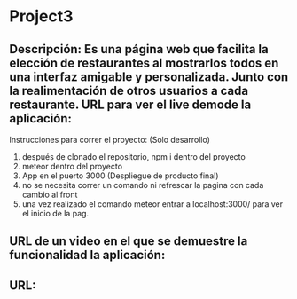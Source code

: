 # Project3
Descripción:
Es una página web que facilita la elección de restaurantes al mostrarlos todos en una interfaz amigable y personalizada. Junto con la realimentación de otros usuarios a cada restaurante.
URL para ver el live demode la aplicación:
-

Instrucciones para correr el proyecto:
(Solo desarrollo)
1) después de clonado el repositorio, npm i dentro del proyecto
2) meteor dentro del proyecto
3) App en el puerto 3000
(Despliegue de producto final)
4) no se necesita correr un comando ni refrescar la pagina con cada cambio al front
5) una vez realizado el comando meteor entrar a localhost:3000/ para ver el inicio de la pag. 


URL de un video en el que se demuestre la funcionalidad la aplicación:
-

URL:
-
